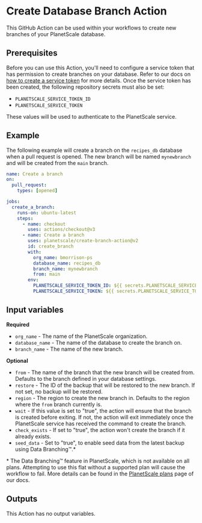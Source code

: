 # Create Database Branch Action

This GitHub Action can be used within your workflows to create new branches of your PlanetScale database.

## Prerequisites

Before you can use this Action, you'll need to configure a service token that has permission to create branches on your database. Refer to our docs on [how to create a service token](https://planetscale.com/docs/concepts/service-tokens) for more details. Once the service token has been created, the following repository secrets must also be set:

- `PLANETSCALE_SERVICE_TOKEN_ID`
- `PLANETSCALE_SERVICE_TOKEN`

These values will be used to authenticate to the PlanetScale service.

## Example

The following example will create a branch on the `recipes_db` database when a pull request is opened. The new branch will be named `mynewbranch` and will be created from the `main` branch.

```yml
name: Create a branch
on:
  pull_request:
    types: [opened]

jobs:
  create_a_branch:
    runs-on: ubuntu-latest
    steps:
      - name: checkout
        uses: actions/checkout@v3
      - name: Create a branch
        uses: planetscale/create-branch-action@v2
        id: create_branch
        with:
          org_name: bmorrison-ps
          database_name: recipes_db
          branch_name: mynewbranch
          from: main
        env:
          PLANETSCALE_SERVICE_TOKEN_ID: ${{ secrets.PLANETSCALE_SERVICE_TOKEN_ID }}
          PLANETSCALE_SERVICE_TOKEN: ${{ secrets.PLANETSCALE_SERVICE_TOKEN }}
```

## Input variables

**Required**

- `org_name` - The name of the PlanetScale organization.
- `database_name` - The name of the database to create the branch on.
- `branch_name` - The name of the new branch.

**Optional**

- `from` - The name of the branch that the new branch will be created from. Defaults to the branch defined in your database settings.
- `restore` - The ID of the backup that will be restored to the new branch. If not set, no backup will be restored.
- `region` - The region to create the new branch in. Defaults to the region where the `from` branch currently is.
- `wait` - If this value is set to "true", the action will ensure that the branch is created before exiting. If not, the action will exit immediately once the PlanetScale service has received the command to create the branch.
- `check_exists` - If set to "true", the action won't create the branch if it already exists.
- `seed_data` - Set to "true", to enable seed data from the latest backup using Data Branching™.\*

\* The Data Branching™ feature in PlanetScale, which is not available on all plans. Attempting to use this flat without a supported plan will cause the workflow to fail. More details can be found in the [PlanetScale plans](https://planetscale.com/docs/concepts/planetscale-plans) page of our docs.

## Outputs

This Action has no output variables.
